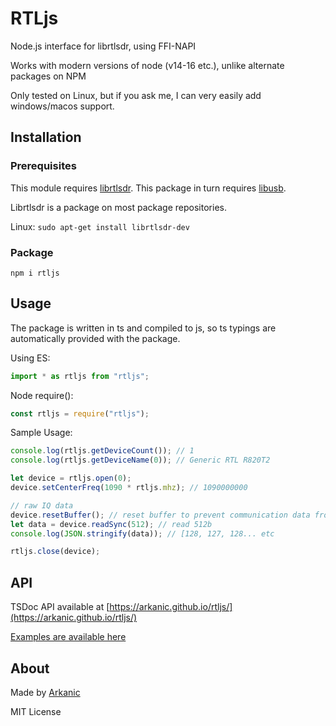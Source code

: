 # RTLjs
Node.js interface for librtlsdr, using FFI-NAPI

Works with modern versions of node (v14-16 etc.), unlike alternate packages on NPM

Only tested on Linux, but if you ask me, I can very easily add windows/macos support.

## Installation
### Prerequisites
This module requires [librtlsdr](https://github.com/steve-m/librtlsdr). This package in turn requires [libusb](https://libusb.info/).

Librtlsdr is a package on most package repositories.

Linux:
```sudo apt-get install librtlsdr-dev```

### Package
```npm i rtljs```

## Usage
The package is written in ts and compiled to js, so ts typings are automatically provided with the package.


Using ES:
```js
import * as rtljs from "rtljs";
```

Node require():
```js
const rtljs = require("rtljs");
```

Sample Usage:
```js
console.log(rtljs.getDeviceCount()); // 1
console.log(rtljs.getDeviceName(0)); // Generic RTL R820T2

let device = rtljs.open(0);
device.setCenterFreq(1090 * rtljs.mhz); // 1090000000

// raw IQ data
device.resetBuffer(); // reset buffer to prevent communication data from appearing as radio data
let data = device.readSync(512); // read 512b
console.log(JSON.stringify(data)); // [128, 127, 128... etc

rtljs.close(device);
```

## API
TSDoc API available at [https://arkanic.github.io/rtljs/](https://arkanic.github.io/rtljs/)

[Examples are available here](https://github.com/Arkanic/rtljs/tree/main/example)

## About
Made by [Arkanic](https://github.com/Arkanic)

MIT License
